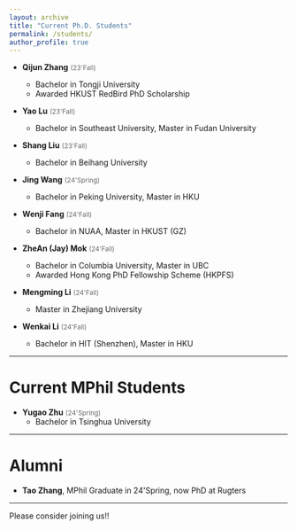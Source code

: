 ```yaml
---
layout: archive
title: "Current Ph.D. Students"
permalink: /students/
author_profile: true
---
```


* **Qijun Zhang**  <span style="color:DimGray; font-size:85%">(23'Fall)</span>
    * Bachelor in Tongji University
    * Awarded HKUST RedBird PhD Scholarship     

* **Yao Lu**  <span style="color:DimGray; font-size:85%">(23'Fall)</span>
    * Bachelor in Southeast University, Master in Fudan University

* **Shang Liu**  <span style="color:DimGray; font-size:85%">(23'Fall)</span>
    * Bachelor in Beihang University

* **Jing Wang** <span style="color:DimGray; font-size:85%">(24'Spring)</span>
    * Bachelor in Peking University, Master in HKU 

* **Wenji Fang**  <span style="color:DimGray; font-size:85%">(24'Fall)</span>
    * Bachelor in NUAA, Master in HKUST (GZ)   

* **ZheAn (Jay) Mok**  <span style="color:DimGray; font-size:85%">(24'Fall)</span>
    * Bachelor in Columbia University, Master in UBC   
    * Awarded Hong Kong PhD Fellowship Scheme (HKPFS)    

* **Mengming Li**  <span style="color:DimGray; font-size:85%">(24'Fall)</span>
    * Master in Zhejiang University

* **Wenkai Li**  <span style="color:DimGray; font-size:85%">(24'Fall)</span>
    * Bachelor in HIT (Shenzhen), Master in HKU   

----

Current MPhil Students  
======

* **Yugao Zhu** <span style="color:DimGray; font-size:85%">(24'Spring)</span>      
    * Bachelor in Tsinghua University

----

Alumni   
======
* **Tao Zhang**, MPhil Graduate in 24'Spring, now PhD at Rugters       

----

Please consider joining us!!



